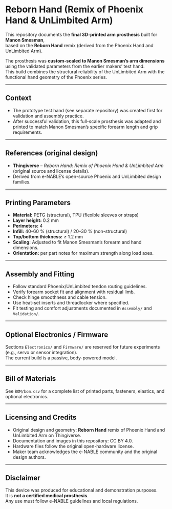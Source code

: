 # Reborn Hand (Remix of Phoenix Hand & UnLimbited Arm)

This repository documents the **final 3D-printed arm prosthesis** built for **Manon Smesman**,  
based on the **Reborn Hand** remix (derived from the Phoenix Hand and UnLimbited Arm).  

The prosthesis was **custom-scaled to Manon Smesman’s arm dimensions** using the validated parameters from the earlier makers’ test hand.  
This build combines the structural reliability of the UnLimbited Arm with the functional hand geometry of the Phoenix series.

---

## Context
- The prototype test hand (see separate repository) was created first for validation and assembly practice.  
- After successful validation, this full-scale prosthesis was adapted and printed to match Manon Smesman’s specific forearm length and grip requirements.

---

## References (original design)
- **Thingiverse** – *Reborn Hand: Remix of Phoenix Hand & UnLimbited Arm* (original source and license details).  
- Derived from e-NABLE’s open-source Phoenix and UnLimbited design families.

---

## Printing Parameters
- **Material:** PETG (structural), TPU (flexible sleeves or straps)  
- **Layer height:** 0.2 mm  
- **Perimeters:** 4  
- **Infill:** 40–60 % (structural) / 20–30 % (non-structural)  
- **Top/bottom thickness:** ≥ 1.2 mm  
- **Scaling:** Adjusted to fit Manon Smesman’s forearm and hand dimensions.  
- **Orientation:** per part notes for maximum strength along load axes.

---

## Assembly and Fitting
- Follow standard Phoenix/UnLimbited tendon routing guidelines.  
- Verify forearm socket fit and alignment with residual limb.  
- Check hinge smoothness and cable tension.  
- Use heat-set inserts and threadlocker where specified.  
- Fit testing and comfort adjustments documented in `Assembly/` and `Validation/`.

---

## Optional Electronics / Firmware
Sections `Electronics/` and `Firmware/` are reserved for future experiments (e.g., servo or sensor integration).  
The current build is a passive, body-powered model.

---

## Bill of Materials
See `BOM/bom.csv` for a complete list of printed parts, fasteners, elastics, and optional electronics.

---

## Licensing and Credits
- Original design and geometry: **Reborn Hand** remix of Phoenix Hand and UnLimbited Arm on Thingiverse.  
- Documentation and images in this repository: CC BY 4.0.  
- Hardware files follow the original open-hardware license.  
- Maker team acknowledges the e-NABLE community and the original design authors.

---

## Disclaimer
This device was produced for educational and demonstration purposes.  
It is **not a certified medical prosthesis**.  
Any use must follow e-NABLE guidelines and local regulations.
